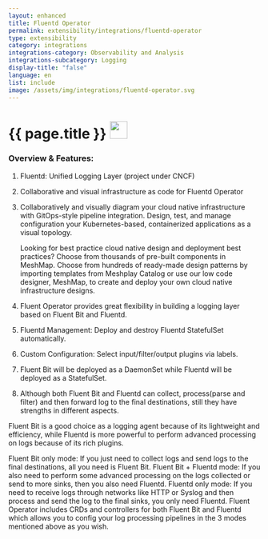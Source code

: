 ```yaml
---
layout: enhanced
title: Fluentd Operator
permalink: extensibility/integrations/fluentd-operator
type: extensibility
category: integrations
integrations-category: Observability and Analysis
integrations-subcategory: Logging
display-title: "false"
language: en
list: include
image: /assets/img/integrations/fluentd-operator.svg
---
```


<h1>{{ page.title }} <img src="{{ page.image }}" style="width: 35px; height: 35px;" /></h1>


<!-- This needs replaced with the Category property, not the sub-category.
 #### About: Fluentd: Unified Logging Layer (project under CNCF) -->

### Overview & Features:

1. Fluentd: Unified Logging Layer (project under CNCF)

2. Collaborative and visual infrastructure as code for Fluentd Operator

4. 
    Collaboratively and visually diagram your cloud native infrastructure with GitOps-style pipeline integration. Design, test, and manage configuration your Kubernetes-based, containerized applications as a visual topology.



    Looking for best practice cloud native design and deployment best practices? Choose from thousands of pre-built components in MeshMap. Choose from hundreds of ready-made design patterns by importing templates from Meshplay Catalog or use our low code designer, MeshMap, to create and deploy your own cloud native infrastructure designs.



5. Fluent Operator provides great flexibility in building a logging layer based on Fluent Bit and Fluentd.

6. Fluentd Management: Deploy and destroy Fluentd StatefulSet automatically.

7. Custom Configuration: Select input/filter/output plugins via labels.

8. Fluent Bit will be deployed as a DaemonSet while Fluentd will be deployed as a StatefulSet. 

9. Although both Fluent Bit and Fluentd can collect, process(parse and filter) and then forward log to the final destinations, still they have strengths in different aspects.

Fluent Bit is a good choice as a logging agent because of its lightweight and efficiency, while Fluentd is more powerful to perform advanced processing on logs because of its rich plugins.

Fluent Bit only mode: If you just need to collect logs and send logs to the final destinations, all you need is Fluent Bit.
Fluent Bit + Fluentd mode: If you also need to perform some advanced processing on the logs collected or send to more sinks, then you also need Fluentd.
Fluentd only mode: If you need to receive logs through networks like HTTP or Syslog and then process and send the log to the final sinks, you only need Fluentd.
Fluent Operator includes CRDs and controllers for both Fluent Bit and Fluentd which allows you to config your log processing pipelines in the 3 modes mentioned above as you wish.

